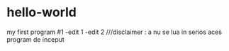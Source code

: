 # hello-world
my first program #1
-edit 1
-edit 2
///disclaimer : a nu se lua in serios aces program de inceput 
